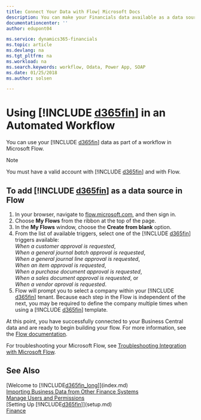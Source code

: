```yaml
---
title: Connect Your Data with Flow| Microsoft Docs
description: You can make your Financials data available as a data source and specify an OData URL of your web services to build an automated workflow.
documentationcenter: ''
author: edupont04

ms.service: dynamics365-financials
ms.topic: article
ms.devlang: na
ms.tgt_pltfrm: na
ms.workload: na
ms.search.keywords: workflow, Odata, Power App, SOAP
ms.date: 01/25/2018
ms.author: solsen

---
```

# Using [!INCLUDE [d365fin](includes/d365fin_md.md)] in an Automated Workflow
You can use your [!INCLUDE [d365fin](includes/d365fin_md.md)] data as part of a workflow in Microsoft Flow.  

> [!NOTE]
>   You must have a valid account with [!INCLUDE [d365fin](includes/d365fin_md.md)] and with Flow.  

## To add [!INCLUDE [d365fin](includes/d365fin_md.md)] as a data source in Flow
1. In your browser, navigate to [flow.microsoft.com](https://flow.microsoft.com/en-us/), and then sign in.
2. Choose **My Flows** from the ribbon at the top of the page.
3. In the **My Flows** window, choose the **Create from blank** option.
4. From the list of available triggers, select one of the [!INCLUDE [d365fin](includes/d365fin_md.md)] triggers available:  
    *When a customer approval is requested*,  
    *When a general journal batch approval is requested*,  
    *When a general journal line approval is requested*,  
    *When an item approval is requested*,  
    *When a purchase document approval is requested*,  
    *When a sales document approval is requested*, or  
    *When a vendor aproval is requested*.
5. Flow will prompt you to select a company within your [!INCLUDE [d365fin](includes/d365fin_md.md)] tenant. Because each step in the Flow is independent of the next, you may be required to define the company multiple times when using a [!INCLUDE [d365fin](includes/d365fin_md.md)] template.

At this point, you have successfully connected to your Business Central data and are ready to begin building your flow. For more information, see the [Flow documentation](https://flow.microsoft.com/documentation/getting-started/).

For troubleshooting your Microsoft Flow, see [Troubleshooting Integration with Microsoft Flow](across-troubleshooting-how-use-financials-data-source-flow.md).

## See Also
[Welcome to [!INCLUDE[d365fin_long](includes/d365fin_long_md.md)]](index.md)  
[Importing Business Data from Other Finance Systems](upload-data.md)  
[Manage Users and Permissions](ui-how-users-permissions.md)    
[Setting Up [!INCLUDE[d365fin](includes/d365fin_md.md)]](setup.md)  
[Finance](finance.md)  
